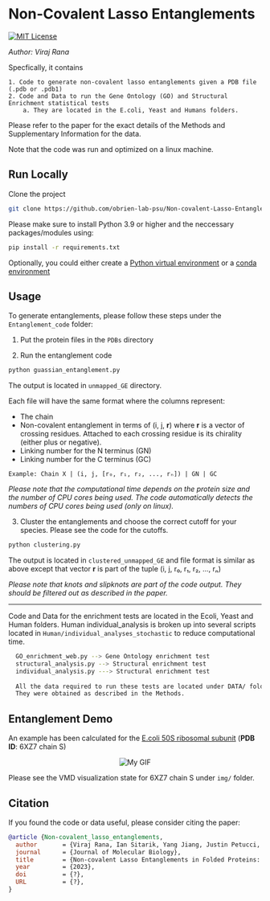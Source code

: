 # Non-Covalent Lasso Entanglements

[![MIT License](https://img.shields.io/badge/License-MIT-green.svg)](https://choosealicense.com/licenses/mit/)

*Author: Viraj Rana*

Specfically, it contains

    1. Code to generate non-covalent lasso entanglements given a PDB file (.pdb or .pdb1)
    2. Code and Data to run the Gene Ontology (GO) and Structural Enrichment statistical tests 
        a. They are located in the E.coli, Yeast and Humans folders. 
 
Please refer to the paper for the exact details of the Methods and Supplementary Information for the data. 

Note that the code was run and optimized on a linux machine.


## Run Locally

Clone the project

```bash
git clone https://github.com/obrien-lab-psu/Non-covalent-Lasso-Entanglements-in-Folded-Proteins-Prevalence-Functional-Implications-and-Evolut.git
```
Please make sure to install Python 3.9 or higher and the neccessary packages/modules using: 

```bash 
pip install -r requirements.txt
```

Optionally, you could either create a [Python virtual environment](https://docs.python.org/3/tutorial/venv.html) or a [conda environment](https://docs.conda.io/projects/conda/en/latest/user-guide/tasks/manage-environments.html#creating-an-environment-with-commands)

## Usage

To generate entanglements, please follow these steps under the `Entanglement_code` folder: 

1. Put the protein files in the `PDBs` directory

2. Run the entanglement code

```python 
python guassian_entanglement.py
```
The output is located in `unmapped_GE` directory. 

Each file will have the same format where the columns represent:
- The chain
- Non-covalent entanglement in terms of (i, j, **r**) where **r** is a vector of crossing residues. Attached to each crossing residue is its chirality (either plus or negative).
- Linking number for the N terminus (GN)
- Linking number for the C terminus (GC)

`Example: Chain X | (i, j, [r₀, r₁, r₂, ..., rₙ]) | GN | GC`

*Please note that the computational time depends on the protein size and the number of CPU cores being used. The code automatically detects the numbers of CPU cores being used (only on linux).*

3. Cluster the entanglements and choose the correct cutoff for your species. Please see the code for the cutoffs. 

```python 
python clustering.py
```

The output is located in `clustered_unmapped_GE` and file format is similar as above except that vector **r** is part of the tuple (i, j, r₀, r₁, r₂, ..., rₙ)

*Please note that knots and slipknots are part of the code output. They should be filtered out as described in the paper.*

---

Code and Data for the enrichment tests are located in the Ecoli, Yeast and Human folders. Human individual_analysis is broken up into several scripts located in `Human/individual_analyses_stochastic` to reduce computational time.

```bash 
  GO_enrichment_web.py --> Gene Ontology enrichment test
  structural_analysis.py --> Structural enrichment test
  individual_analysis.py ---> Structural enrichment test
  
  All the data required to run these tests are located under DATA/ folder for each organism. 
  They were obtained as described in the Methods. 
```
## Entanglement Demo

An example has been calculated for the <u>E.coli 50S ribosomal subunit</u> (**PDB ID**: 6XZ7 chain S)

<p align="center">
  <img src="https://github.com/VirajRana0/NCLE_GO_Project/blob/main/img/6XZ7_S.gif" alt="My GIF">
</p>

Please see the VMD visualization state for 6XZ7 chain S under `img/` folder. 

## Citation

If you found the code or data useful, please consider citing the paper: 

```bibtex 
@article {Non-covalent_lasso_entanglements,
  author       = {Viraj Rana, Ian Sitarik, Yang Jiang, Justin Petucci, Hyebin Song, and Edward P. O'Brien},
  journal      = {Journal of Molecular Biology},
  title        = {Non-covalent Lasso Entanglements in Folded Proteins: Prevalence, Functional Implications, and Evolutionary Significance},
  year         = {2023},
  doi          = {?},
  URL          = {?},
}
```
